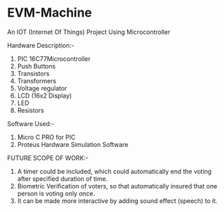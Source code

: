 # EVM-Machine
An IOT (Internet Of Things) Project Using Microcontroller


Hardware Description:-

1.  PIC 16C77Microcontroller
2.  Push Buttons 
3.  Transistors
4.  Transformers
5.  Voltage regulator
6.  LCD (16x2 Display)
7.  LED
8.  Resistors



Software Used:-
1.  Micro C PRO for PIC
2.  Proteus Hardware Simulation Software


FUTURE SCOPE OF WORK:-

1.  A timer could be included, which could automatically end the voting after specified duration of time.
2.  Biometric Verification of voters, so that automatically insured that one person is voting only once.
3.  It can be made more interactive by adding sound effect (speech) to it.

